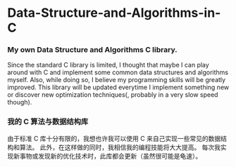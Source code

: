 # Data-Structure-and-Algorithms-in-C

### My own Data Structure and Algorithms C library.

Since the standard C library is limited, I thought that maybe I can play around with C and implement some common data structures and algorithms myself.
Also, while doing so, I believe my programming skills will be greatly improved.
This library will be updated everytime I implement something new or discover new optimization techniques(, probably in a very slow speed though).


### 我的 C 算法与数据结构库

由于标准 C 库十分有限的，我想也许我可以使用 C 来自己实现一些常见的数据结构和算法。
此外，在这样做的同时，我相信我的编程技能将大大提高。
每次我实现新事物或发现新的优化技术时，此库都会更新（虽然很可能是龟速）。
